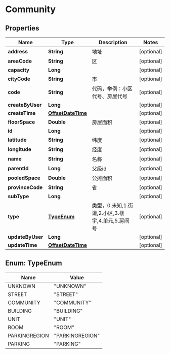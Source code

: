 
# Community

## Properties
Name | Type | Description | Notes
------------ | ------------- | ------------- | -------------
**address** | **String** | 地址 |  [optional]
**areaCode** | **String** | 区 |  [optional]
**capacity** | **Long** |  |  [optional]
**cityCode** | **String** | 市 |  [optional]
**code** | **String** | 代码，举例：小区代号、房屋代号 |  [optional]
**createByUser** | **Long** |  |  [optional]
**createTime** | [**OffsetDateTime**](OffsetDateTime.md) |  |  [optional]
**floorSpace** | **Double** | 房屋面积 |  [optional]
**id** | **Long** |  |  [optional]
**latitude** | **String** | 纬度 |  [optional]
**longitude** | **String** | 经度 |  [optional]
**name** | **String** | 名称 |  [optional]
**parentId** | **Long** | 父级id |  [optional]
**pooledSpace** | **Double** | 公摊面积 |  [optional]
**provinceCode** | **String** | 省 |  [optional]
**subType** | **Long** |  |  [optional]
**type** | [**TypeEnum**](#TypeEnum) | 类型，0.未知,1.街道,2.小区,3.楼宇,4.单元,5.房间号 |  [optional]
**updateByUser** | **Long** |  |  [optional]
**updateTime** | [**OffsetDateTime**](OffsetDateTime.md) |  |  [optional]


<a name="TypeEnum"></a>
## Enum: TypeEnum
Name | Value
---- | -----
UNKNOWN | &quot;UNKNOWN&quot;
STREET | &quot;STREET&quot;
COMMUNITY | &quot;COMMUNITY&quot;
BUILDING | &quot;BUILDING&quot;
UNIT | &quot;UNIT&quot;
ROOM | &quot;ROOM&quot;
PARKINGREGION | &quot;PARKINGREGION&quot;
PARKING | &quot;PARKING&quot;



